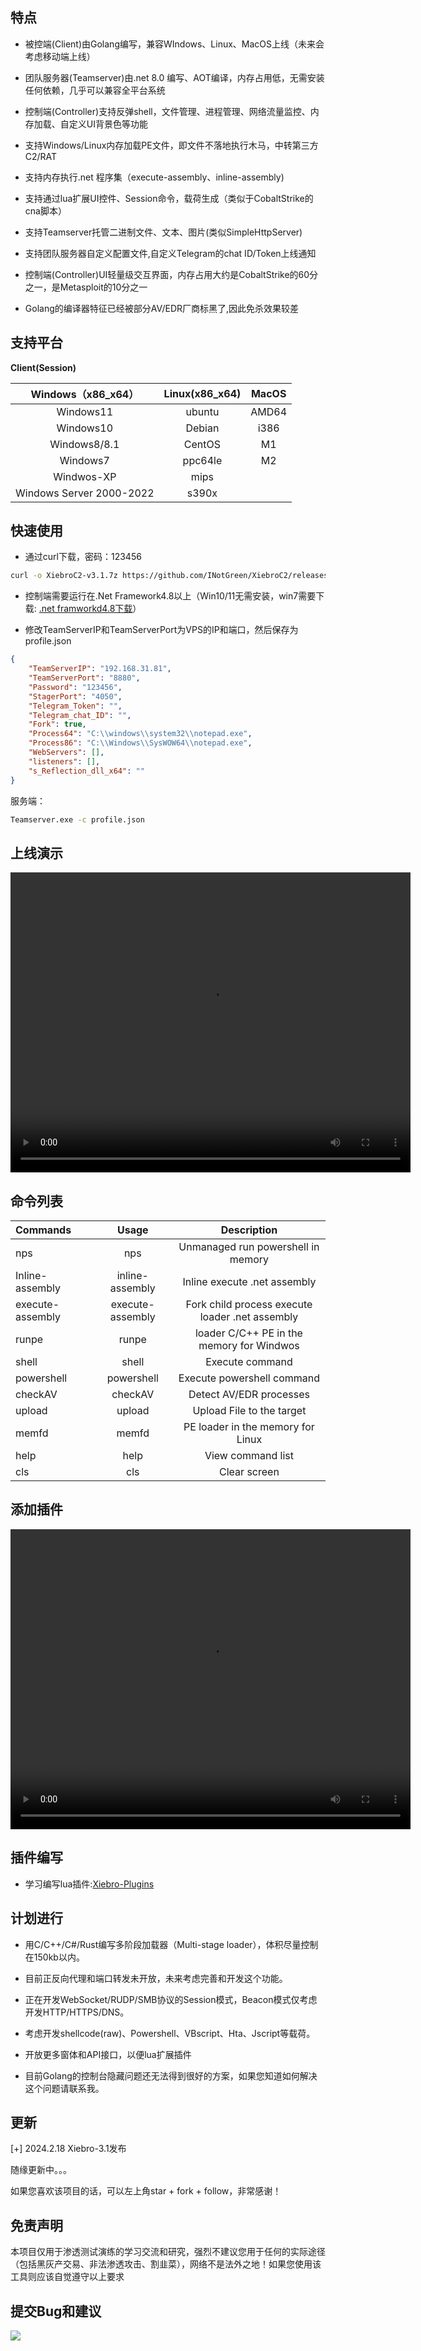 ## 特点

- 被控端(Client)由Golang编写，兼容WIndows、Linux、MacOS上线（未来会考虑移动端上线）

- 团队服务器(Teamserver)由.net 8.0 编写、AOT编译，内存占用低，无需安装任何依赖，几乎可以兼容全平台系统

- 控制端(Controller)支持反弹shell，文件管理、进程管理、网络流量监控、内存加载、自定义UI背景色等功能

- 支持Windows/Linux内存加载PE文件，即文件不落地执行木马，中转第三方C2/RAT

- 支持内存执行.net 程序集（execute-assembly、inline-assembly)

- 支持通过lua扩展UI控件、Session命令，载荷生成（类似于CobaltStrike的cna脚本）

- 支持Teamserver托管二进制文件、文本、图片(类似SimpleHttpServer)

- 支持团队服务器自定义配置文件,自定义Telegram的chat ID/Token上线通知

- 控制端(Controller)UI轻量级交互界面，内存占用大约是CobaltStrike的60分之一，是Metasploit的10分之一

- Golang的编译器特征已经被部分AV/EDR厂商标黑了,因此免杀效果较差

  

  

## 支持平台

**Client(Session)**

|    Windows（x86_x64）    | Linux(x86_x64) | MacOS |
| :----------------------: | :------------: | :---: |
|        Windows11         |     ubuntu     | AMD64 |
|        Windows10         |     Debian     | i386  |
|       Windows8/8.1       |     CentOS     |  M1   |
|         Windows7         |    ppc64le     |  M2   |
|        Windwos-XP        |      mips      |       |
| Windows Server 2000-2022 |     s390x      |       |



## 快速使用

- 通过curl下载，密码：123456

```bash
curl -o XiebroC2-v3.1.7z https://github.com/INotGreen/XiebroC2/releases/download/XieBroC2-v3.1/Xiebro-v3.1.7z -OutFile
```

- 控制端需要运行在.Net Framework4.8以上（Win10/11无需安装，win7需要下载: [.net framworkd4.8下载](https://dotnet.microsoft.com/zh-cn/download/dotnet-framework/thank-you/net48-offline-installer)）

- 修改TeamServerIP和TeamServerPort为VPS的IP和端口，然后保存为profile.json

```json
{
    "TeamServerIP": "192.168.31.81",
    "TeamServerPort": "8880",
    "Password": "123456",
    "StagerPort": "4050",
    "Telegram_Token": "",
    "Telegram_chat_ID": "",
    "Fork": true,
    "Process64": "C:\\windows\\system32\\notepad.exe",
    "Process86": "C:\\Windows\\SysWOW64\\notepad.exe",
    "WebServers": [],
    "listeners": [],
    "s_Reflection_dll_x64": ""
}
```

服务端：

```bash
Teamserver.exe -c profile.json
```



## 上线演示

<video src="https://private-user-images.githubusercontent.com/89376703/305162512-771c2e88-afd8-493d-a575-7e10149837dd.mp4" width="640" height="480" controls></video>





## 命令列表




| Commands         |               Usage                |                   Description                    |
| :--------------- | :--------------------------------: | :----------------------------------------------: |
| nps              |     nps  <powershell command>      |        Unmanaged run powershell in memory        |
| Inline-assembly  | inline-assembly <FilePath> <args>  |           Inline execute .net assembly           |
| execute-assembly | execute-assembly <FilePath> <args> | Fork child process execute loader .net  assembly |
| runpe            |      runpe <FilePath> <args>       |    loader C/C++ PE in the memory for Windwos     |
| shell            |        shell <cmd command>         |                 Execute  command                 |
| powershell       |  powershell <powershell command>   |            Execute powershell command            |
| checkAV          |              checkAV               |             Detect AV/EDR processes              |
| upload           | upload <uploadFilePath> <FilePath> |            Upload File to the target             |
| memfd            |      memfd <FilePath> <args>       |        PE loader in the memory for Linux         |
| help             |                help                |                View command list                 |
| cls              |                cls                 |                   Clear screen                   |





## 添加插件

<video src="https://private-user-images.githubusercontent.com/89376703/305687743-fb39df88-0f29-4359-9cd4-fc4bfa698270.mp4" width="640" height="480" controls></video>



## 插件编写

- 学习编写lua插件:[Xiebro-Plugins](https://github.com/INotGreen/Xiebro-Plugins?tab=readme-ov-file#executeassembly)



## 计划进行

- 用C/C++/C#/Rust编写多阶段加载器（Multi-stage loader），体积尽量控制在150kb以内。

- 目前正反向代理和端口转发未开放，未来考虑完善和开发这个功能。

- 正在开发WebSocket/RUDP/SMB协议的Session模式，Beacon模式仅考虑开发HTTP/HTTPS/DNS。
- 考虑开发shellcode(raw)、Powershell、VBscript、Hta、Jscript等载荷。

- 开放更多窗体和API接口，以便lua扩展插件

- 目前Golang的控制台隐藏问题还无法得到很好的方案，如果您知道如何解决这个问题请联系我。



## 更新

[+] 2024.2.18 Xiebro-3.1发布

随缘更新中。。。

如果您喜欢该项目的话，可以左上角star + fork + follow，非常感谢！

## 免责声明

本项目仅用于渗透测试演练的学习交流和研究，强烈不建议您用于任何的实际途径（包括黑灰产交易、非法渗透攻击、割韭菜），网络不是法外之地！如果您使用该工具则应该自觉遵守以上要求



## 提交Bug和建议

<img src="Image\Image.jpg"  />



